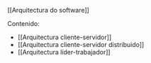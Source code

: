 [[Arquitectura do software]]

Contenido:
+ [[Arquitectura cliente-servidor]]
+ [[Arquitectura cliente-servidor distribuido]]
+ [[Arquitectura líder-trabajador]]